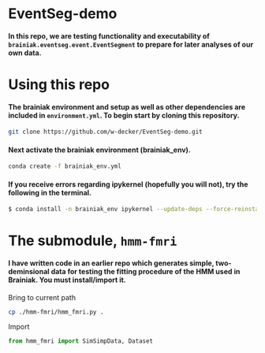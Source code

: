 # EventSeg-demo

#### In this repo, we are testing functionality and executability of `brainiak.eventseg.event.EventSegment` to prepare for later analyses of our own data.

# Using this repo

#### The brainiak environment and setup as well as other dependencies are included in `environment.yml`. To begin start by cloning this repository.

```bash
git clone https://github.com/w-decker/EventSeg-demo.git

```

#### Next activate the brainiak environment (brainiak_env).

```bash
conda create -f brainiak_env.yml
```

#### If you receive errors regarding ipykernel (hopefully you will not), try the following in the terminal.

```bash
$ conda install -n brainiak_env ipykernel --update-deps --force-reinstall
```

# The submodule, `hmm-fmri`

#### I have written code in an earlier repo which generates simple, two-deminsional data for testing the fitting procedure of the HMM used in Brainiak. You must install/import it.

Bring to current path
```bash
cp ./hmm-fmri/hmm_fmri.py .
```

Import
```python
from hmm_fmri import SimSimpData, Dataset
```
